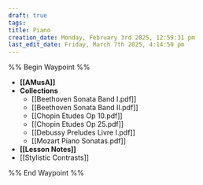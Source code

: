 ```yaml
---
draft: true
tags: 
title: Piano
creation_date: Monday, February 3rd 2025, 12:59:31 pm
last_edit_date: Friday, March 7th 2025, 4:14:50 pm
---
```


%% Begin Waypoint %%
- **[[AMusA]]**
- **Collections**
	- [[Beethoven Sonata Band I.pdf]]
	- [[Beethoven Sonata Band II.pdf]]
	- [[Chopin Etudes Op 10.pdf]]
	- [[Chopin Etudes Op 25.pdf]]
	- [[Debussy Preludes Livre I.pdf]]
	- [[Mozart Piano Sonatas.pdf]]
- **[[Lesson Notes]]**
- [[Stylistic Contrasts]]

%% End Waypoint %%
